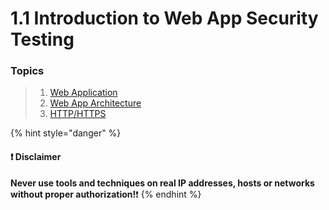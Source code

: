 # 1.1 Introduction to Web App Security Testing

### Topics

> 1. [Web Application](1.1.1-web-application.md)
> 2. [Web App Architecture](1.1.2-web-app-architecture.md)
> 3. [HTTP/HTTPS](1.1.3-http-https.md)

{% hint style="danger" %}
#### ❗ Disclaimer

**Never use tools and techniques on real IP addresses, hosts or networks without proper     authorization!**❗
{% endhint %}
